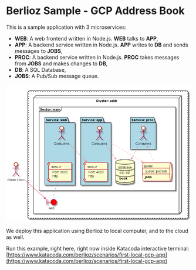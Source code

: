 # Berlioz Sample - GCP Address Book

This is a sample application with 3 microservices:
* **WEB**: A web frontend written in Node.js. **WEB** talks to **APP**,
* **APP**: A backend service written in Node.js. **APP** writes to **DB** and sends messages to **JOBS**,
* **PROC**: A backend service written in Node.js. **PROC** takes messages from **JOBS** and makes changes to **DB**,
* **DB**: A SQL Database,
* **JOBS**: A Pub/Sub message queue.

![Diagram](diagram.png)

We deploy this application using Berlioz to local computer, and to the cloud as well.  

Run this example, right here, right now inside Katacoda interactive terminal: [https://www.katacoda.com/berlioz/scenarios/first-local-gcp-app](https://www.katacoda.com/berlioz/scenarios/first-local-gcp-app)
